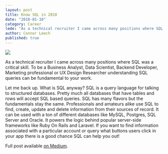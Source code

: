 ```yaml
---
layout: post
title: Know SQL in 2018
date: "2018-01-10"
category: Career
lede: "As a technical recruiter I came across many positions where SQL was a critical skill. To be a Business Analyst, Data Scientist, Backend Developer, Marketing professional or UX Design Researcher understanding SQL queries can be fundamental to your work. Let me back up. What is SQL anyway?"
author: Connor Leech
published: true
---
```


![](https://cdn-images-1.medium.com/max/800/1*P4nj9fJjSeJ9-c0rwSZqlg.png)

As a technical recruiter I came across many positions where SQL was a critical skill. To be a Business Analyst, Data Scientist, Backend Developer, Marketing professional or UX Design Researcher understanding SQL queries can be fundamental to your work.

Let me back up. What is SQL anyway? SQL is a query language for talking to structured databases. Pretty much all databases that have tables and rows will accept SQL based queries. SQL has many flavors but the fundamentals stay the same. Professionals and amateurs alike use SQL to find, create, update and delete information from their sources of record. It can be used with a ton of different databases like MySQL, Postgres, SQL Server and Oracle. It powers the logic behind popular server-side frameworks like Ruby On Rails and Laravel. If you want to find information associated with a particular account or query what buttons users click in your app there is a good chance SQL can help you out!

Full post available [on Medium](https://medium.com/@connorleech/know-sql-in-2018-da375106fc4f).